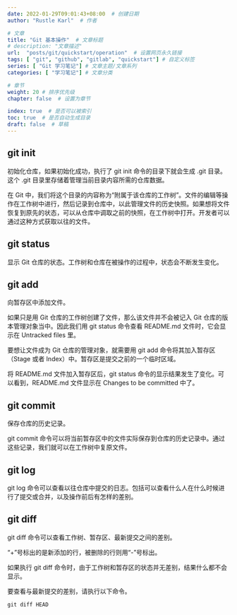 ```yaml
---
date: 2022-01-29T09:01:43+08:00  # 创建日期
author: "Rustle Karl"  # 作者

# 文章
title: "Git 基本操作"  # 文章标题
# description: "文章描述"
url:  "posts/git/quickstart/operation"  # 设置网页永久链接
tags: [ "git", "github", "gitlab", "quickstart"] # 自定义标签
series: [ "Git 学习笔记"] # 文章主题/文章系列
categories: [ "学习笔记"] # 文章分类

# 章节
weight: 20 # 排序优先级
chapter: false  # 设置为章节

index: true  # 是否可以被索引
toc: true  # 是否自动生成目录
draft: false  # 草稿
---
```


## git init

初始化仓库，如果初始化成功，执行了 git init 命令的目录下就会生成 .git 目录。这个 .git 目录里存储着管理当前目录内容所需的仓库数据。

在 Git 中，我们将这个目录的内容称为“附属于该仓库的工作树”。文件的编辑等操作在工作树中进行，然后记录到仓库中，以此管理文件的历史快照。如果想将文件恢复到原先的状态，可以从仓库中调取之前的快照，在工作树中打开。开发者可以通过这种方式获取以往的文件。

## git status

显示 Git 仓库的状态。工作树和仓库在被操作的过程中，状态会不断发生变化。

## git add

向暂存区中添加文件。

如果只是用 Git 仓库的工作树创建了文件，那么该文件并不会被记入 Git 仓库的版本管理对象当中。因此我们用 git status 命令查看 README.md 文件时，它会显示在 Untracked files 里。

要想让文件成为 Git 仓库的管理对象，就需要用 git add 命令将其加入暂存区（Stage 或者 Index）中。暂存区是提交之前的一个临时区域。

将 README.md 文件加入暂存区后，git status 命令的显示结果发生了变化。可以看到，README.md 文件显示在 Changes to be committed 中了。

## git commit

保存仓库的历史记录。

git commit 命令可以将当前暂存区中的文件实际保存到仓库的历史记录中。通过这些记录，我们就可以在工作树中复原文件。

## git log

git log 命令可以查看以往仓库中提交的日志。包括可以查看什么人在什么时候进行了提交或合并，以及操作前后有怎样的差别。

## git diff

git diff 命令可以查看工作树、暂存区、最新提交之间的差别。

“+”号标出的是新添加的行，被删除的行则用“-”号标出。

如果执行 git diff 命令时，由于工作树和暂存区的状态并无差别，结果什么都不会显示。

要查看与最新提交的差别，请执行以下命令。

```shell
git diff HEAD
```
